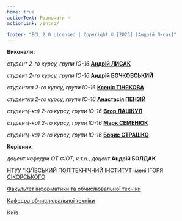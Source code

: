 ```yaml
---
home: true
actionText: Розпочати →
actionLink: /intro/

footer: "ECL 2.0 Licensed | Copyright © [2023] [Андрій Лисак]"
---
```

	

**Виконали:** 

*студент 2-го курсу, групи ІО-16*<span padding-right:5em></span> **[Андрій ЛИСАК](https://t.me/goodvice)**

*студент 2-го курсу, групи ІО-16*<span padding-right:5em></span> **[Андрій БОЧКОВСЬКИЙ](https://t.me/iceonice)**

*студентка 2-го курсу, групи ІО-16*<span padding-right:5em></span> **[Ксенія ТІНЯКОВА](https://t.me/itskseniiiia)**

*студентка 2-го курсу, групи ІО-16*<span padding-right:5em></span> **[Анастасія ПЕНЗІЙ](https://t.me/diskejisn)**

*студент(-ка) 2-го курсу, групи ІО-16*<span padding-right:5em></span> **[Єгор ЛАШКУЛ](https://t.me/legorkay)**

*студент(-ка) 2-го курсу, групи ІО-16*<span padding-right:5em></span> **[Марк СЕМЕНЮК](https://t.me/roosevelt_valor)**

*студент(-ка) 2-го курсу, групи ІО-16*<span padding-right:5em></span> **[Борис СТРАШКО](https://t.me/boogee322)**


**Керівник**

*доцент кафедри ОТ ФІОТ, к.т.н., доцент*<span padding-right:5em></span> **Андрій БОЛДАК** 

[НТУУ "КИЇВСЬКИЙ ПОЛІТЕХНІЧНИЙ ІНСТИТУТ імені ІГОРЯ СІКОРСЬКОГО](https://kpi.ua/)

[Факультет інформатики та обчислювальної техніки](https://fiot.kpi.ua/)

[Кафедра обчислювальної техніки](https://comsys.kpi.ua/)

Київ
